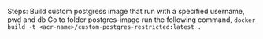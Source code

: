 Steps: 
Build custom postgress image that run with a specified username, pwd and db
   Go to folder postgres-image
   run the following command,
  `docker build -t <acr-name>/custom-postgres-restricted:latest .`
